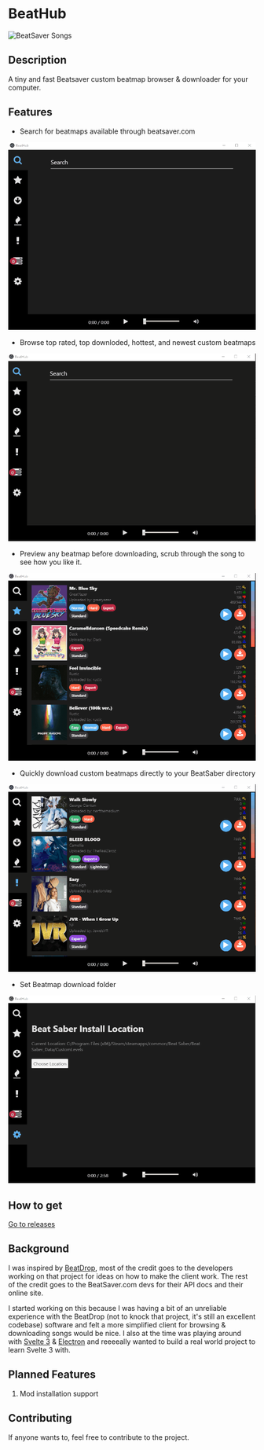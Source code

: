 # BeatHub

![BeatSaver Songs](https://img.shields.io/badge/dynamic/json.svg?color=brightgreen&label=BeatSaver&query=totalDocs&suffix=%20songs&url=https%3A%2F%2Fbeatsaver.com%2Fapi%2Fmaps%2Flatest)

## Description

A tiny and fast Beatsaver custom beatmap browser & downloader for your computer.

## Features

- Search for beatmaps available through beatsaver.com

![Search Demo](demo/Search.gif)

- Browse top rated, top downloded, hottest, and newest custom beatmaps

![Lists Demo](demo/BeatmapLists.gif)

- Preview any beatmap before downloading, scrub through the song to see how you like it.

![Preview Demo](demo/SongPreviewing.gif)

- Quickly download custom beatmaps directly to your BeatSaber directory

![Download Demo](demo/SongDownloading.gif)

- Set Beatmap download folder

![Path Demo](demo/InstallLocation.gif)

## How to get

[Go to releases](https://github.com/doughtnerd/BeatHub/releases/tag/1.0.0)

## Background

I was inspired by [BeatDrop](https://github.com/StarGazer1258/BeatDrop), most of the credit goes to the developers
working on that project for ideas on how to make the client work. The rest of the credit goes to the BeatSaver.com devs for their API docs and their online site.

I started working on this because I was having a bit of an unreliable experience with the BeatDrop (not to knock that project, it's still an excellent codebase) software and felt a more simplified client for browsing & downloading songs would be nice. I also at the time was playing around with [Svelte 3](https://svelte.dev/) & [Electron](https://electronjs.org/) and reeeeally wanted to
build a real world project to learn Svelte 3 with.

## Planned Features

1. Mod installation support

## Contributing

If anyone wants to, feel free to contribute to the project.
